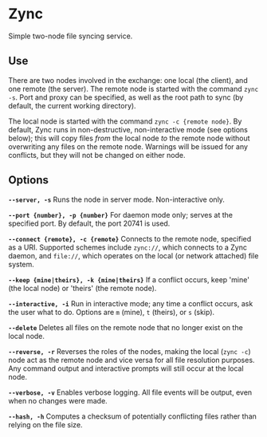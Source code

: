 # Zync

Simple two-node file syncing service.

## Use

There are two nodes involved in the exchange: one local (the client), and one
remote (the server). The remote node is started with the command `zync -s`.
Port and proxy can be specified, as well as the root path to sync (by default,
the current working directory).

The local node is started with the command `zync -c {remote node}`. By default,
Zync runs in non-destructive, non-interactive mode (see options below); this
will copy files _from_ the local node _to_ the remote node without overwriting
any files on the remote node. Warnings will be issued for any conflicts, but
they will not be changed on either node.

## Options

**`--server, -s`** 
Runs the node in server mode. Non-interactive only.

**`--port {number}, -p {number}`** 
For daemon mode only; serves at the specified port. By default, the port 20741
is used.

**`--connect {remote}, -c {remote}`** 
Connects to the remote node, specified as a URI. Supported schemes include
`zync://`, which connects to a Zync daemon, and `file://`, which operates
on the local (or network attached) file system.

**`--keep {mine|theirs}, -k {mine|theirs}`** 
If a conflict occurs, keep 'mine' (the local node) or 'theirs' (the remote
node).

**`--interactive, -i`** 
Run in interactive mode; any time a conflict occurs, ask the user what to do.
Options are `m` (mine), `t` (theirs), or `s` (skip).

**`--delete`** 
Deletes all files on the remote node that no longer exist on the local node.

**`--reverse, -r`** 
Reverses the roles of the nodes, making the local (`zync -c`) node act as the
remote node and vice versa for all file resolution purposes. Any command output
and interactive prompts will still occur at the local node.

**`--verbose, -v`** 
Enables verbose logging. All file events will be output, even when no changes
were made.

**`--hash, -h`** 
Computes a checksum of potentially conflicting files rather than relying on the
file size.
